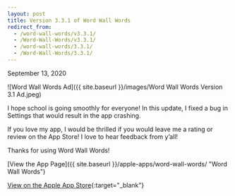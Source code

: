 ```yaml
---
layout: post
title: Version 3.3.1 of Word Wall Words
redirect_from:
  - /word-wall-words/v3.3.1/
  - /Word-Wall-Words/v3.3.1/
  - /word-wall-words/3.3.1/
  - /Word-Wall-Words/3.3.1/
---
```


September 13, 2020

![Word Wall Words Ad]({{ site.baseurl }}/images/Word Wall Words Version 3.1 Ad.jpeg)

I hope school is going smoothly for everyone! In this update, I fixed a bug in Settings that would result in the app crashing.

If you love my app, I would be thrilled if you would leave me a rating or review on the App Store! I love to hear feedback from y’all!

Thanks for using Word Wall Words!

[View the App Page]({{ site.baseurl }}/apple-apps/word-wall-words/  "Word Wall Words")

[View on the Apple App Store](https://apps.apple.com/app/apple-store/id1448109625 "Apple App Store"){:target="_blank"}
